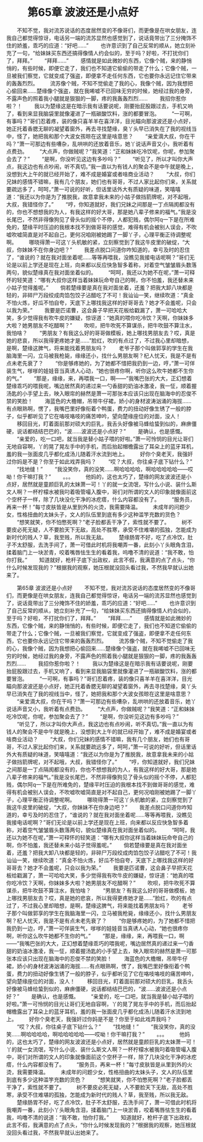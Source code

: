# 　　第65章 波波还是小点好
　　不知不觉，我对流苏说话的态度居然变的不像哥们，而更像是在哄女朋友，连我自己都觉得惊讶，电话另一端的流苏显然也感觉到了，说话竟带出了三分掩饰不住的娇羞，乖巧的应道：“好吧……”
　　也许意识到了自己反常的顺从，她立刻补充了一句，“给妹妹买东西还搞得像情人约会似的，至于吗？好啦，不打扰你们了，拜拜。”
　　“拜拜……”
　　感情就是如此微妙的东西，它像个贼，来的静悄悄的，有些时候，即便它走了，我们也不知道它偷偷的带走了什么；它像个贼，一旦被我们察觉，它就变成了强盗，即便拿不走任何东西，它也要你永远记住它带来的轰轰烈烈。
　　流苏像个贼，不知不觉偷走了我的心，我像个贼，因为我想把心偷回来……楚缘像个强盗，就在我唏嘘不已回味无穷的时候，她经过我的身旁，不露声色的照着我小腿就是狠狠的一脚，疼的我轰轰烈烈……
　　我招你惹你啦？！
　　我以为楚缘这是在暗示我有话要说呢，刚要抬屁股跟过去，手机又响了，看到来显我脑袋里就像灌进了一瓶碳酸饮料，涨的都要冒泡。
　　“一可啊，有事吗？”哥们忍着疼，装的像只喜羊羊在喜洋洋，目光瞄向那波波还是小点好，她正托着香腮无聊的凝望着窗外，再去寻找楚缘，臭丫头早已消失在了我的视线当中，怪了，她把我和那个大波女孩晾在这里是啥意思？
　　“亲爱滴大叔，你在干吗？”萧一可那边有些嘈杂，乱哄哄的还放着音乐，她丫说话声音又小，我听着有点费劲。
　　“大点声，你做贼呢？”我笑道：“正和妹妹吃冷饮呢，你呢，参加聚会去了？”
　　“是啊，你没听见这边有多吵吗？”
　　“听见了，所以才叫你大声点，我这边也有点吵闹，听不真切。”我一直以为有钱人的聚会不是中午就是晚上，没想到大上午的就已经开始了，难不成是婚宴或者啥商业活动？
　　“大叔，你们兄妹的感情不错嘛，我有几个朋友，她们也有哥哥，不过人家比起你们来，关系就要疏远多了，呵呵，”萧一可说的好听，但话里话外大有质疑的味道，笑嘻嘻道：“我还以为你是为了推脱我，故意拿我未来的小姑子做挡箭牌呢，对不起哦，大叔，我错怪你了。”
　　“哼，你知道就好，我们兄妹之间那是一丁点隔阂都没有的，你也不想想我的为人，有我这样的好大哥，那是她八辈子修来的福气。”我是没长尾巴，不然非得像狗见了骨头似的摇个不停，人都犯贱，偶尔阿q一下是在所难免的，楚缘平时压迫的我根本找不到做哥哥的感觉，难得有机会被别人误会，不吹嘘吹嘘简直是对不起自己，更何况咱刚被她踢了一脚丫子，心理平衡正待调整呢啊。
　　哪晓得萧一可这丫头机敏的紧，立刻察觉到了我这牛皮里的破绽，“大叔，你妹妹不在你身边吧？”
　　我差点脱口问道你咋知道的，幸亏及时的忍住了，“谁说的？就在我对面坐着呢……等等再喂我，没瞧见我接电话呢啊？”哥们无论是以前上学还是现在上班，向来都以反应快急智多着称，对着空气皱皱眉头数落两句，貌似楚缘真在我对面坐着似的。
　　“呵呵，我还以为她不在呢，”萧一可释怀的轻笑道：“哪有大叔你这样当着妹妹玩命夸自己的啊，你不怕羞，我还替未来小姑子觉得羞呢。”
　　倘若楚缘要是真在我对面坐着，还羞？把我大卸八块都是轻的，非碎尸万段绞成肉馅包饺子沾醋吃了不可！我讪讪一笑，继续吹道：“真金不怕火炼，好瓜不怕自夸，天底下上哪找我这样的好哥哥去？她才不会羞呢，只会以我为荣。”
　　我要是匹诺曹，这会鼻子早把天花板给戳漏了，萧一可哈哈大笑，多少觉得我有吹牛皮的嫌疑，惊讶道：“她真的喂你吃冷饮？天啊，你妹妹多大啦？她男朋友不吃醋啊？”
　　吹呗，把牛吹死不算谋杀，把牛吹鼓不算注水，我怕啥？
　　“男朋友？有我这么好的哥哥做模板，她上哪找男朋友去？哎，真是她的悲哀，所以我得更疼她才是……”脸红，吹的有点过了，不过我心里却暗想，是啊，楚缘这脾气，将来能找着男朋友吗？
　　老爷子那个叫做郭享的学生在我脑海里一闪，立马被我枪毙，缘缘还小，找什么男朋友啊？杞人忧天，我是不是有点未老先衰了？
　　“你是够疼她的，为了她都不惜把我扔到一边，哼，”萧一可佯装生气，嗲嗲的娃娃音当真诱人心动，“她也很疼你啊，听你这么吹牛她都不生你的气。”
　　“那是，缘缘，来，再喂我一口，啊——”我嘴巴张的大大，正幻想着楚缘乖巧的喂我呢，嘴边居然真的递过来一勺香甜的奶油冰激凌，我一怔，顺着握汤匙的小手望上去，映入眼帘的赫然是萧一可那张本应该只出现在脑海中的忍俊不禁的笑脸！
　　海蓝色的大檐帽，吊带牛仔裙，娇小的身材波涛汹涌的海拔……有点眼熟啊，愣了，我嘴巴里好像衔着个鸭蛋，费力的扭动好像生锈了一般的脖子，似乎都听见了它在咯吱咯吱的痛苦呻吟，望向楚缘座位的对面，没人！
　　移回目光，盯着面前那对硕大的巨乳，我舌头好像被马蜂给蛰到似的，麻痹僵硬，说话都结结巴巴的，“波……波波还是小点好？”
　　是确认，也是感慨。
　　“亲爱的，吃一口吧，就当我是替小姑子喂的好啦。”萧一可怜悯的目光让哥们无地自容啊，丫的晃了晃左手中的手机，而后抬起帽檐露出了耳朵上的蓝牙耳机，羞的我一张面皮几乎都化成汤儿随着汗水流到地上。
　　好你个臭老天，我强奸过你妈是不是？你至于如此戏弄我吗？
　　“哎？大叔，你往桌子底下钻什么？”
　　“找地缝！”
　　“我没笑你，真的没笑……啊哈哈哈哈，啊哈哈哈哈哈——哎呦！你干嘛打我？”
　　。。。
　　他妈的，这也太巧了，楚缘的网友波波还是小点好，居然就是童颜巨乳的太妹萧一可！丫的就一女流氓，写什么小说、装什么斯文人啊？一杯柠檬水被我叼着吸管嘬入腹中，哥们对所谓的文人的印象就像面前这个空杯子一样，除了几块没化干净的冰疙瘩，什么内容都没有了。
　　“服务员，再来一杯！”每寸皮肤皆是从里到外的火烫，我需要降温。
　　未成年的问题少女，性格扭曲的太妹头子，文人的队伍里到底有多少这种滥竽充数的货色？
　　“想笑就笑，你不怕憋死啊？”老子脸都丢干净了，索性就不要了。
　　树不要皮必死无疑，人不要脸天下无敌，高处不胜寒，承受不住难堪的孤独，怎能成为新时代的贱人？草，我至贱，所以我无敌。
　　楚缘肠胃不好，吃了点冷饮，肚子不太舒服，去洗手间了，萧一可借此时机将我嘲弄一番，此刻小丫头眼角含泪，揉着脑门上一块淤青，咬着嘴唇怯生生的看着我，呜噜不清的说道：“我不敢，怕你打我。”
　　知道就好，枪杆子底下出政权，此言不假，我满意的点了点头，“你什么时候发现我的？”根据我的观察，她压根就没回头看过我，不然我早就认出她来了。

　　第65章 波波还是小点好
　　不知不觉，我对流苏说话的态度居然变的不像哥们，而更像是在哄女朋友，连我自己都觉得惊讶，电话另一端的流苏显然也感觉到了，说话竟带出了三分掩饰不住的娇羞，乖巧的应道：“好吧……”
　　也许意识到了自己反常的顺从，她立刻补充了一句，“给妹妹买东西还搞得像情人约会似的，至于吗？好啦，不打扰你们了，拜拜。”
　　“拜拜……”
　　感情就是如此微妙的东西，它像个贼，来的静悄悄的，有些时候，即便它走了，我们也不知道它偷偷的带走了什么；它像个贼，一旦被我们察觉，它就变成了强盗，即便拿不走任何东西，它也要你永远记住它带来的轰轰烈烈。
　　流苏像个贼，不知不觉偷走了我的心，我像个贼，因为我想把心偷回来……楚缘像个强盗，就在我唏嘘不已回味无穷的时候，她经过我的身旁，不露声色的照着我小腿就是狠狠的一脚，疼的我轰轰烈烈……
　　我招你惹你啦？！
　　我以为楚缘这是在暗示我有话要说呢，刚要抬屁股跟过去，手机又响了，看到来显我脑袋里就像灌进了一瓶碳酸饮料，涨的都要冒泡。
　　“一可啊，有事吗？”哥们忍着疼，装的像只喜羊羊在喜洋洋，目光瞄向那波波还是小点好，她正托着香腮无聊的凝望着窗外，再去寻找楚缘，臭丫头早已消失在了我的视线当中，怪了，她把我和那个大波女孩晾在这里是啥意思？
　　“亲爱滴大叔，你在干吗？”萧一可那边有些嘈杂，乱哄哄的还放着音乐，她丫说话声音又小，我听着有点费劲。
　　“大点声，你做贼呢？”我笑道：“正和妹妹吃冷饮呢，你呢，参加聚会去了？”
　　“是啊，你没听见这边有多吵吗？”
　　“听见了，所以才叫你大声点，我这边也有点吵闹，听不真切。”我一直以为有钱人的聚会不是中午就是晚上，没想到大上午的就已经开始了，难不成是婚宴或者啥商业活动？
　　“大叔，你们兄妹的感情不错嘛，我有几个朋友，她们也有哥哥，不过人家比起你们来，关系就要疏远多了，呵呵，”萧一可说的好听，但话里话外大有质疑的味道，笑嘻嘻道：“我还以为你是为了推脱我，故意拿我未来的小姑子做挡箭牌呢，对不起哦，大叔，我错怪你了。”
　　“哼，你知道就好，我们兄妹之间那是一丁点隔阂都没有的，你也不想想我的为人，有我这样的好大哥，那是她八辈子修来的福气。”我是没长尾巴，不然非得像狗见了骨头似的摇个不停，人都犯贱，偶尔阿q一下是在所难免的，楚缘平时压迫的我根本找不到做哥哥的感觉，难得有机会被别人误会，不吹嘘吹嘘简直是对不起自己，更何况咱刚被她踢了一脚丫子，心理平衡正待调整呢啊。
　　哪晓得萧一可这丫头机敏的紧，立刻察觉到了我这牛皮里的破绽，“大叔，你妹妹不在你身边吧？”
　　我差点脱口问道你咋知道的，幸亏及时的忍住了，“谁说的？就在我对面坐着呢……等等再喂我，没瞧见我接电话呢啊？”哥们无论是以前上学还是现在上班，向来都以反应快急智多着称，对着空气皱皱眉头数落两句，貌似楚缘真在我对面坐着似的。
　　“呵呵，我还以为她不在呢，”萧一可释怀的轻笑道：“哪有大叔你这样当着妹妹玩命夸自己的啊，你不怕羞，我还替未来小姑子觉得羞呢。”
　　倘若楚缘要是真在我对面坐着，还羞？把我大卸八块都是轻的，非碎尸万段绞成肉馅包饺子沾醋吃了不可！我讪讪一笑，继续吹道：“真金不怕火炼，好瓜不怕自夸，天底下上哪找我这样的好哥哥去？她才不会羞呢，只会以我为荣。”
　　我要是匹诺曹，这会鼻子早把天花板给戳漏了，萧一可哈哈大笑，多少觉得我有吹牛皮的嫌疑，惊讶道：“她真的喂你吃冷饮？天啊，你妹妹多大啦？她男朋友不吃醋啊？”
　　吹呗，把牛吹死不算谋杀，把牛吹鼓不算注水，我怕啥？
　　“男朋友？有我这么好的哥哥做模板，她上哪找男朋友去？哎，真是她的悲哀，所以我得更疼她才是……”脸红，吹的有点过了，不过我心里却暗想，是啊，楚缘这脾气，将来能找着男朋友吗？
　　老爷子那个叫做郭享的学生在我脑海里一闪，立马被我枪毙，缘缘还小，找什么男朋友啊？杞人忧天，我是不是有点未老先衰了？
　　“你是够疼她的，为了她都不惜把我扔到一边，哼，”萧一可佯装生气，嗲嗲的娃娃音当真诱人心动，“她也很疼你啊，听你这么吹牛她都不生你的气。”
　　“那是，缘缘，来，再喂我一口，啊——”我嘴巴张的大大，正幻想着楚缘乖巧的喂我呢，嘴边居然真的递过来一勺香甜的奶油冰激凌，我一怔，顺着握汤匙的小手望上去，映入眼帘的赫然是萧一可那张本应该只出现在脑海中的忍俊不禁的笑脸！
　　海蓝色的大檐帽，吊带牛仔裙，娇小的身材波涛汹涌的海拔……有点眼熟啊，愣了，我嘴巴里好像衔着个鸭蛋，费力的扭动好像生锈了一般的脖子，似乎都听见了它在咯吱咯吱的痛苦呻吟，望向楚缘座位的对面，没人！
　　移回目光，盯着面前那对硕大的巨乳，我舌头好像被马蜂给蛰到似的，麻痹僵硬，说话都结结巴巴的，“波……波波还是小点好？”
　　是确认，也是感慨。
　　“亲爱的，吃一口吧，就当我是替小姑子喂的好啦。”萧一可怜悯的目光让哥们无地自容啊，丫的晃了晃左手中的手机，而后抬起帽檐露出了耳朵上的蓝牙耳机，羞的我一张面皮几乎都化成汤儿随着汗水流到地上。
　　好你个臭老天，我强奸过你妈是不是？你至于如此戏弄我吗？
　　“哎？大叔，你往桌子底下钻什么？”
　　“找地缝！”
　　“我没笑你，真的没笑……啊哈哈哈哈，啊哈哈哈哈哈——哎呦！你干嘛打我？”
　　。。。
　　他妈的，这也太巧了，楚缘的网友波波还是小点好，居然就是童颜巨乳的太妹萧一可！丫的就一女流氓，写什么小说、装什么斯文人啊？一杯柠檬水被我叼着吸管嘬入腹中，哥们对所谓的文人的印象就像面前这个空杯子一样，除了几块没化干净的冰疙瘩，什么内容都没有了。
　　“服务员，再来一杯！”每寸皮肤皆是从里到外的火烫，我需要降温。
　　未成年的问题少女，性格扭曲的太妹头子，文人的队伍里到底有多少这种滥竽充数的货色？
　　“想笑就笑，你不怕憋死啊？”老子脸都丢干净了，索性就不要了。
　　树不要皮必死无疑，人不要脸天下无敌，高处不胜寒，承受不住难堪的孤独，怎能成为新时代的贱人？草，我至贱，所以我无敌。
　　楚缘肠胃不好，吃了点冷饮，肚子不太舒服，去洗手间了，萧一可借此时机将我嘲弄一番，此刻小丫头眼角含泪，揉着脑门上一块淤青，咬着嘴唇怯生生的看着我，呜噜不清的说道：“我不敢，怕你打我。”
　　知道就好，枪杆子底下出政权，此言不假，我满意的点了点头，“你什么时候发现我的？”根据我的观察，她压根就没回头看过我，不然我早就认出她来了。
